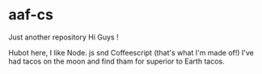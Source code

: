 # aaf-cs
Just another repository
Hi Guys !

Hubot here, I like Node. js snd Coffeescript (that's what I'm made of!)
I've  had  tacos on the moon and find tham for superior to Earth tacos.
